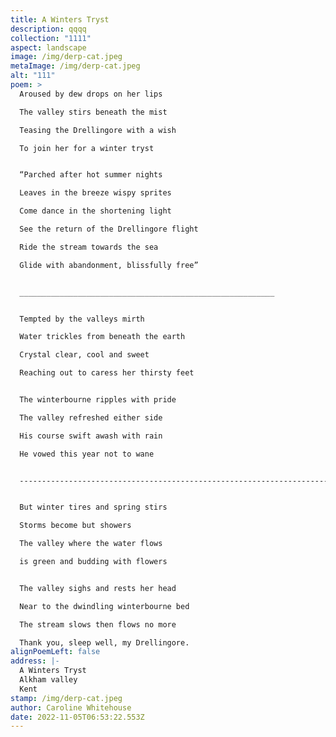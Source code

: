 ```yaml
---
title: A Winters Tryst
description: qqqq
collection: "1111"
aspect: landscape
image: /img/derp-cat.jpeg
metaImage: /img/derp-cat.jpeg
alt: "111"
poem: >
  Aroused by dew drops on her lips

  The valley stirs beneath the mist

  Teasing the Drellingore with a wish

  To join her for a winter tryst


  “Parched after hot summer nights

  Leaves in the breeze wispy sprites

  Come dance in the shortening light

  See the return of the Drellingore flight

  Ride the stream towards the sea

  Glide with abandonment, blissfully free”


  _________________________________________________________


  Tempted by the valleys mirth

  Water trickles from beneath the earth

  Crystal clear, cool and sweet

  Reaching out to caress her thirsty feet


  The winterbourne ripples with pride

  The valley refreshed either side 

  His course swift awash with rain

  He vowed this year not to wane


  -----------------------------------------------------------------------------------------------


  But winter tires and spring stirs

  Storms become but showers

  The valley where the water flows

  is green and budding with flowers


  The valley sighs and rests her head

  Near to the dwindling winterbourne bed

  The stream slows then flows no more

  Thank you, sleep well, my Drellingore.
alignPoemLeft: false
address: |-
  A Winters Tryst
  Alkham valley
  Kent
stamp: /img/derp-cat.jpeg
author: Caroline Whitehouse
date: 2022-11-05T06:53:22.553Z
---
```


